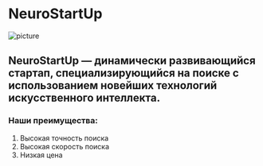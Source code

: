 # NeuroStartUp
![picture][def]
## NeuroStartUp — динамически развивающийся стартап, специализирующийся на поиске с использованием новейших технологий искусственного интеллекта.
### Наши преимущества:
1. Высокая точность поиска
2. Высокая скорость поиска
3. Низкая цена

[def]: https://netology-code.github.io/git-homeworks/introduction/assets/logo.png